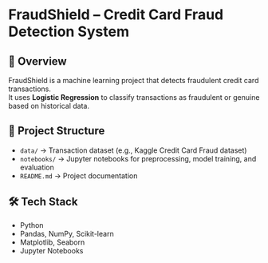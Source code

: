 # FraudShield – Credit Card Fraud Detection System

## 📌 Overview
FraudShield is a machine learning project that detects fraudulent credit card transactions.  
It uses **Logistic Regression** to classify transactions as fraudulent or genuine based on historical data.

## 📂 Project Structure
- `data/` → Transaction dataset (e.g., Kaggle Credit Card Fraud dataset)
- `notebooks/` → Jupyter notebooks for preprocessing, model training, and evaluation
- `README.md` → Project documentation

## 🛠 Tech Stack
- Python
- Pandas, NumPy, Scikit-learn
- Matplotlib, Seaborn
- Jupyter Notebooks

